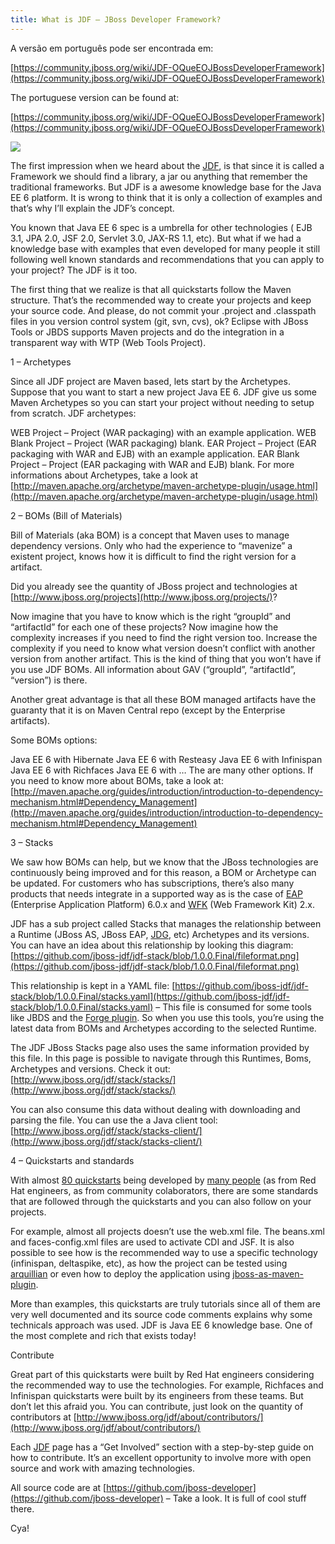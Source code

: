 ```yaml
---
title: What is JDF – JBoss Developer Framework?
---
```


A versão em português pode ser encontrada em:

[https://community.jboss.org/wiki/JDF-OQueEOJBossDeveloperFramework](https://community.jboss.org/wiki/JDF-OQueEOJBossDeveloperFramework)

The portuguese version can be found at:

[https://community.jboss.org/wiki/JDF-OQueEOJBossDeveloperFramework](https://community.jboss.org/wiki/JDF-OQueEOJBossDeveloperFramework)

![](http://design.jboss.org/jbossdeveloperframework/logo/final/jdf_logo_450px.png)

The first impression when we heard about the [JDF](http://www.jboss.org/jdf/),  is that since it is called a Framework we should find a library, a jar ou anything that remember the traditional frameworks. But JDF is a awesome knowledge base for the Java EE 6 platform. It is wrong to think that it is only a collection of examples and that’s why I’ll explain the JDF’s concept.

You known that Java EE 6 spec is a umbrella for other technologies ( EJB 3.1, JPA 2.0, JSF 2.0, Servlet 3.0, JAX-RS 1.1, etc). But what if we had a knowledge base with examples that even developed for many people it still following well known standards and recommendations that you can apply to your project? The JDF is it too.

The first thing that we realize is that all quickstarts follow the Maven structure. That’s the recommended way to create your projects and keep your source code. And please, do not commit your .project and .classpath files in you version control system (git, svn, cvs), ok? Eclipse with JBoss Tools or JBDS supports Maven projects and do the integration in a transparent way with WTP (Web Tools Project).

1 – Archetypes

Since all JDF project are Maven based, lets start by the Archetypes. Suppose that you want to start a new project Java EE 6. JDF give us some Maven Archetypes so you can start your project without needing to setup from scratch. JDF archetypes:

WEB Project – Project (WAR packaging) with an example application.
WEB Blank Project – Project (WAR packaging) blank.
EAR Project – Project (EAR packaging with WAR and EJB) with an example application.
EAR Blank Project – Project (EAR packaging with WAR and EJB) blank.
For more informations about Archetypes, take a  look at [http://maven.apache.org/archetype/maven-archetype-plugin/usage.html](http://maven.apache.org/archetype/maven-archetype-plugin/usage.html)

2 – BOMs (Bill of Materials)

Bill of Materials (aka BOM) is a concept that Maven uses to manage dependency versions. Only who had the experience to “mavenize” a existent project, knows how it is difficult to find the right version for a artifact.

Did you already see the quantity of JBoss project and technologies at  [http://www.jboss.org/projects](http://www.jboss.org/projects/)?

Now imagine that you have to know which is the right “groupId” and “artifactId” for each one of these projects? Now imagine how the complexity increases if you need to find the right version too. Increase the complexity if you need to know what version doesn’t conflict with another version from another artifact. This is the kind of thing that you won’t have if you use JDF BOMs. All information about GAV (“groupId”, “artifactId”, “version”) is there.

Another great advantage is that all these BOM managed artifacts have the guaranty that it is on Maven Central repo (except by the Enterprise artifacts).

Some BOMs options:

Java EE 6 with Hibernate
Java EE 6 with Resteasy
Java EE 6 with Infinispan
Java EE 6 with Richfaces
Java EE 6 with …
The are many other options. If you need to know more about BOMs, take a look at: [http://maven.apache.org/guides/introduction/introduction-to-dependency-mechanism.html#Dependency_Management](http://maven.apache.org/guides/introduction/introduction-to-dependency-mechanism.html#Dependency_Management)

3 – Stacks

We saw how BOMs can help, but we know that the JBoss technologies are continuously being improved and for this reason, a BOM or Archetype can be updated. For customers who has subscriptions, there’s also many products that needs integrate in a supported way as is the case of [EAP](http://www.redhat.com/products/jbossenterprisemiddleware/application-platform/) (Enterprise Application Platform) 6.0.x and [WFK](http://www.redhat.com/products/jbossenterprisemiddleware/web-framework-kit/) (Web Framework Kit) 2.x.

JDF has a sub project called Stacks that manages the relationship between a Runtime  (JBoss AS, JBoss EAP, [JDG](http://www.redhat.com/products/jbossenterprisemiddleware/data-grid/), etc) Archetypes and its versions. You can have an idea about this relationship by looking this diagram: [https://github.com/jboss-jdf/jdf-stack/blob/1.0.0.Final/fileformat.png](https://github.com/jboss-jdf/jdf-stack/blob/1.0.0.Final/fileformat.png)

This relationship is kept in a YAML file: [https://github.com/jboss-jdf/jdf-stack/blob/1.0.0.Final/stacks.yaml](https://github.com/jboss-jdf/jdf-stack/blob/1.0.0.Final/stacks.yaml) – This file is consumed for some tools like JBDS and the [Forge plugin](http://www.jboss.org/jdf/stack/plugin-jdf/). So when you use this tools, you’re using the latest data from BOMs and Archetypes according to the selected Runtime.

The JDF JBoss Stacks page also uses the same information provided by this file. In this page is possible to navigate through this Runtimes, Boms, Archetypes and versions. Check it out: [http://www.jboss.org/jdf/stack/stacks/](http://www.jboss.org/jdf/stack/stacks/)

You can also consume this data without dealing with downloading and parsing the file. You can use the a Java client tool: [http://www.jboss.org/jdf/stack/stacks-client/](http://www.jboss.org/jdf/stack/stacks-client/)

4 – Quickstarts and standards

With almost [80 quickstarts](http://www.jboss.org/developer-materials/#!sys_type=quickstart) being developed by [many people](http://www.jboss.org/get-involved/) (as from Red Hat engineers, as from community colaborators, there are some standards that are followed through the quickstarts and you can also follow on your projects.

For example, almost all projects doesn’t use the web.xml file. The beans.xml and faces-config.xml files are used to activate CDI and JSF. It is also possible to see how is the recommended way to use a specific technology (infinispan, deltaspike, etc), as how the project can be tested using [arquillian](http://arquillian.org/) or even how to deploy the application using  [jboss-as-maven-plugin](https://docs.jboss.org/jbossas/7/plugins/maven/latest/).

More than examples, this quickstarts are truly tutorials since all of them are very well documented and its source code comments explains why some technicals approach was used. JDF is Java EE 6 knowledge base. One of the most complete and rich that exists today!

Contribute

Great part of this quickstarts were built by Red Hat engineers considering the recommended way to use the technologies. For example, Richfaces and Infinispan quickstarts were built by its engineers from these teams. But don’t let this afraid you. You can contribute, just look on the quantity of contributors at [http://www.jboss.org/jdf/about/contributors/](http://www.jboss.org/jdf/about/contributors/)

Each [JDF](http://www.jboss.org/jdf/) page has a “Get Involved”  section with a step-by-step guide on how to contribute. It’s an excellent opportunity to involve more with open source and work with amazing technologies.

All source code are at [https://github.com/jboss-developer](https://github.com/jboss-developer) – Take a look. It is full of cool stuff there.

Cya!